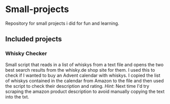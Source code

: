 # Small-projects
Repository for small projects i did for fun and learning.


## Included projects

### Whisky Checker

Small script that reads in a list of whiskys from a text file and opens the two best search results
from the whisky.de shop site for them. 
I used this to check if I wanted to buy an Advent calendar with whiskys. I copied the list of whiskys contained in the calendar
from Amazon to the file and then used the script to check their description and rating.
_Hint_: Next time I'd try scraping the amazon product description to avoid manually copying the text into the txt.
